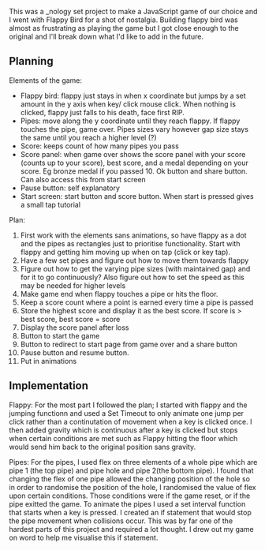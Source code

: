 This was a _nology set project to make a JavaScript game of our choice and I went with Flappy Bird for a shot of nostalgia. Building flappy bird was almost as frustrating as playing the game but I got close enough to the original and I'll break down what I'd like to add in the future. 

Planning
--------

Elements of the game:
- Flappy bird: flappy just stays in when x coordinate but jumps by a set amount in the y axis when key/ click mouse click. When nothing is clicked, flappy just falls to his death, face first RIP.
- Pipes: move along the y coordinate until they reach flappy. If flappy touches the pipe, game over. Pipes sizes vary however gap size stays the same until you reach a higher level (?)
- Score: keeps count of how many pipes you pass 
- Score panel: when game over shows the score panel with your score (counts up to your score), best score, and a medal depending on your score. Eg bronze medal if you passed 10. Ok button and share button. Can also access this from start screen
- Pause button: self explanatory
- Start screen: start button and score button. When start is pressed gives a small tap tutorial


Plan:
1. First work with the elements sans animations, so have flappy as a dot and the pipes as rectangles just to prioritise functionality. Start with flappy and getting him moving up when on tap (click or key tap).
2. Have a few set pipes and figure out how to move them towards flappy
3. Figure out how to get the varying pipe sizes (with maintained gap) and for it to go continuously? Also figure out how to set the speed as this may be needed for higher levels
4. Make game end when flappy touches a pipe or hits the floor.
5. Keep a score count where a point is earned every time a pipe is passed
6. Store the highest score and display it as the best score. If score is > best score, best score = score
7. Display the score panel after loss
8. Button to start the game
9.  Button to redirect to start page from game over and a share button
10. Pause button and resume button.
11. Put in animations


Implementation
--------------
Flappy:
For the most part I followed the plan; I started with flappy and the jumping functionn and used a Set Timeout to only animate one jump per click rather than a continutation of movement when a key is clicked once. I then added gravity which is continuous after a key is clicked but stops when certain conditions are met such as Flappy hitting the floor which would send him back to the original position sans gravity. 

Pipes:
For the pipes, I used flex on three elements of a whole pipe which are pipe 1 (the top pipe) and pipe hole and pipe 2(the bottom pipe). I found that changing the flex of one pipe allowed the changing position of the hole so in order to randomise the position of the hole, I randomised the value of flex upon certain conditions. Those conditions were if the game reset, or if the pipe exitted the game. To animate the pipes I used a set interval function that starts when a key is pressed. I created an if statement that would stop the pipe movement when collisions occur. This was by far one of the hardest parts of this project and required a lot thought. I drew out my game on word to help me visualise this if statement.

